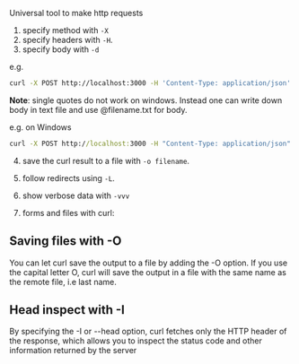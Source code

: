 
Universal tool to make http requests

1. specify method with `-X`
2. specify headers with `-H`.
3. specify body with `-d`

e.g.
```sh
curl -X POST http://localhost:3000 -H 'Content-Type: application/json' -d '{"hello": "World"}'
```

**Note**: single quotes do not work on windows.
Instead one can write down body in text file and use @filename.txt for body.

e.g. on Windows
```cmd
curl -X POST http://localhost:3000 -H "Content-Type: application/json" -d @restdata.json
```

4. save the curl result to a file with `-o filename`.

5. follow redirects using `-L`.

6. show verbose data with `-vvv`

7. forms and files with curl:

## Saving files with -O

You can let curl save the output to a file by adding the -O option. If you use the capital letter O, curl will save the output in a file with the same name as the remote file, i.e last name.

## Head inspect with -I

By specifying the -I or --head option, curl fetches only the HTTP header of the response, which allows you to inspect the status code and other information returned by the server




